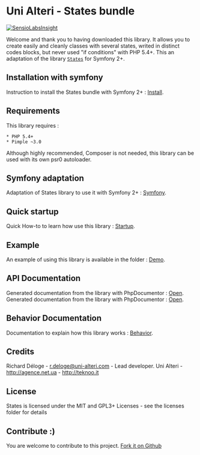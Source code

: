 Uni Alteri - States bundle
===========================

[![SensioLabsInsight](https://insight.sensiolabs.com/projects/37eae306-21fc-4181-be04-9c758e1239bb/mini.png)](https://insight.sensiolabs.com/projects/37eae306-21fc-4181-be04-9c758e1239bb)

Welcome and thank you to having downloaded this library. It allows you to create easily and cleanly classes with 
several states, writed in distinct codes blocks, but never used "if conditions" with PHP 5.4+.
 This an adaptation of the library [`States`](http://teknoo.it/states) for Symfony 2+.

Installation with symfony
-------------------------
Instruction to install the States bundle with Symfony 2+ : [Install](docs/install.md).

Requirements
------------
This library requires :

    * PHP 5.4+
    * Pimple ~3.0

Although highly recommended, Composer is not needed, this library can be used with its own psr0 autoloader.

Symfony adaptation
------------------
Adaptation of States library to use it with Symfony 2+ : [Symfony](docs/symfony.md).

Quick startup
-------------
Quick How-to to learn how use this library : [Startup](https://github.com/UniAlteri/states/blob/master/docs/howto/quick-startup.md).

Example
-------
An example of using this library is available in the folder : [Demo](https://github.com/UniAlteri/states/blob/master/demo/demo_article.php).

API Documentation
-----------------
Generated documentation from the library with PhpDocumentor : [Open](https://cdn.rawgit.com/UniAlteri/states/master/docs/api/index.html).
Generated documentation from the library with PhpDocumentor : [Open](https://cdn.rawgit.com/UniAlteri/statesBundle/master/docs/api/index.html).

Behavior Documentation
----------------------
Documentation to explain how this library works : [Behavior](https://github.com/UniAlteri/states/blob/master/docs/howto/behavior.md).

Credits
-------
Richard Déloge - <r.deloge@uni-alteri.com> - Lead developer.
Uni Alteri - <http://agence.net.ua> - <http://teknoo.it>

License
-------
States is licensed under the MIT and GPL3+ Licenses - see the licenses folder for details

Contribute :)
-------------

You are welcome to contribute to this project. [Fork it on Github](CONTRIBUTING.md)
